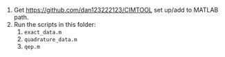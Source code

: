 1. Get https://github.com/dan123222123/CIMTOOL set up/add to MATLAB path.
2. Run the scripts in this folder:
    1. `exact_data.m`
    2. `quadrature_data.m`
    3. `qep.m`
